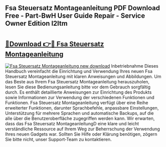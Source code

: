 ## Fsa Steuersatz Montageanleitung PDF Download Free - Part-BwH User Guide Repair - Service Owner Edition l2Itm

# <h2><a href="http://df7cccb.blite.top/?on=Fsa+Steuersatz+Montageanleitung">🔗Download 👉🔴 Fsa Steuersatz Montageanleitung</a></h2>

[![Fsa Steuersatz Montageanleitung new download](https://i.imgur.com/lujVjoI.png)](http://df7cccb.blite.top/?on=Fsa+Steuersatz+Montageanleitung)
Inbetriebnahme Dieses Handbuch vereinfacht die Einrichtung und Verwendung Ihres neuen Fsa Steuersatz Montageanleitung mit klaren Anweisungen und Abbildungen. Um das Beste aus Ihrem Fsa Steuersatz Montageanleitung herauszuholen, lesen Sie diese Bedienungsanleitung bitte vor dem Gebrauch sorgfältig durch. Es enthält detaillierte Anweisungen zur Einrichtung des Produkts sowie Informationen zur Verwendung der verschiedenen Funktionen und Funktionen. Fsa Steuersatz Montageanleitung verfügt über eine Reihe erweiterter Funktionen, darunter Sprachbefehle, anpassbare Einstellungen, Unterstützung für mehrere Sprachen und automatische Backups, auf die alle über die Benutzeroberfläche zugegriffen werden kann. Wir erwarten, dass das Fsa Steuersatz MontageanleitungD eine klare und leicht verständliche Ressource auf Ihrem Weg zur Beherrschung der Verwendung Ihres neuen Gadgets war. Sollten Sie Hilfe oder Klärung benötigen, zögern Sie bitte nicht, unser Support-Team zu kontaktieren.
